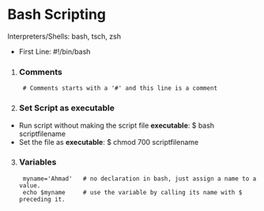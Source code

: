 
# Bash Scripting
Interpreters/Shells: bash, tsch, zsh

* First Line:
      #!/bin/bash



1. ### Comments
        # Comments starts with a '#' and this line is a comment
2. ### Set Script as **executable**
  * Run script without making the script file **executable**:
          $ bash scriptfilename
  * Set the file as **executable**:
          $ chmod 700 scriptfilename
3. ### Variables
        myname='Ahmad'   # no declaration in bash, just assign a name to a value.
        echo $myname     # use the variable by calling its name with $ preceding it.
